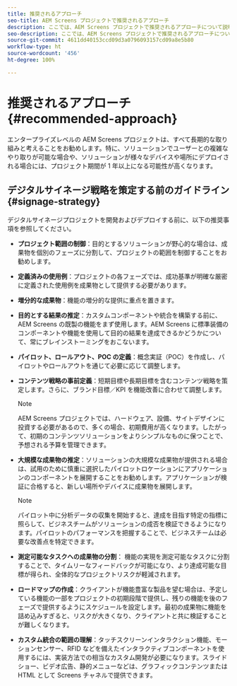 ```yaml
---
title: 推奨されるアプローチ
seo-title: AEM Screens プロジェクトで推奨されるアプローチ
description: ここでは、AEM Screens プロジェクトで推奨されるアプローチについて説明します
seo-description: ここでは、AEM Screens プロジェクトで推奨されるアプローチについて説明します
source-git-commit: 4611dd40153ccd09d3a0796093157cd09a8e5b80
workflow-type: ht
source-wordcount: '456'
ht-degree: 100%

---
```



# 推奨されるアプローチ {#recommended-approach}

エンタープライズレベルの AEM Screens プロジェクトは、すべて長期的な取り組みと考えることをお勧めします。特に、ソリューションでユーザーとの複雑なやり取りが可能な場合や、ソリューションが様々なデバイスや場所にデプロイされる場合には、プロジェクト期間が 1 年以上になる可能性が高くなります。

## デジタルサイネージ戦略を策定する前のガイドライン {#signage-strategy}

デジタルサイネージプロジェクトを開発およびデプロイする前に、以下の推奨事項を参照してください。

* **プロジェクト範囲の制御**：目的とするソリューションが野心的な場合は、成果物を個別のフェーズに分割して、プロジェクトの範囲を制御することをお勧めします。

* **定義済みの使用例**：プロジェクトの各フェーズでは、成功基準が明確な厳密に定義された使用例を成果物として提供する必要があります。

* **増分的な成果物**：機能の増分的な提供に重点を置きます。

* **目的とする結果の推定**：カスタムコンポーネントや統合を構築する前に、AEM Screens の既製の機能をまず使用します。AEM Screens に標準装備のコンポーネントや機能を使用して目的の結果を達成できるかどうかについて、常にブレインストーミングをおこないます。

* **パイロット、ロールアウト、POC の定義**：概念実証（POC）を作成し、パイロットやロールアウトを通じて必要に応じて調整します。

* **コンテンツ戦略の事前定義**：短期目標や長期目標を含むコンテンツ戦略を策定します。さらに、ブランド目標／KPI を機能改善に合わせて調整します。

   >[!NOTE]
   >
   > AEM Screens プロジェクトでは、ハードウェア、設備、サイトデザインに投資する必要があるので、多くの場合、初期費用が高くなります。したがって、初期のコンテンツソリューションをよりシンプルなものに保つことで、予想される予算を管理できます。

* **大規模な成果物の推定**：ソリューションの大規模な成果物が提供される場合は、試用のために慎重に選択したパイロットロケーションにアプリケーションのコンポーネントを展開することをお勧めします。アプリケーションが検証に合格すると、新しい場所やデバイスに成果物を展開します。

   >[!NOTE]
   >
   > パイロット中に分析データの収集を開始すると、達成を目指す特定の指標に照らして、ビジネスチームがソリューションの成否を検証できるようになります。パイロットのパフォーマンスを把握することで、ビジネスチームは必要な改善点を特定できます。

* **測定可能なタスクへの成果物の分割**：
機能の実現を測定可能なタスクに分割することで、タイムリーなフィードバックが可能になり、より達成可能な目標が得られ、全体的なプロジェクトリスクが軽減されます。

* **ロードマップの作成**：クライアントが機能豊富な製品を望む場合は、予定している機能の一部をプロジェクトの初期段階で提供し、残りの機能を後のフェーズで提供するようにスケジュールを設定します。最初の成果物に機能を詰め込みすぎると、リスクが大きくなり、クライアントと共に検証することが難しくなります。

* **カスタム統合の範囲の理解**：タッチスクリーンインタラクション機能、モーションセンサー、RFID などを備えたインタラクティブコンポーネントを使用するには、実装方法での相当なカスタム開発が必要になります。スライドショー、ビデオ広告、静的メニューなどは、グラフィックコンテンツまたは HTML として Screens チャネルで提供できます。

